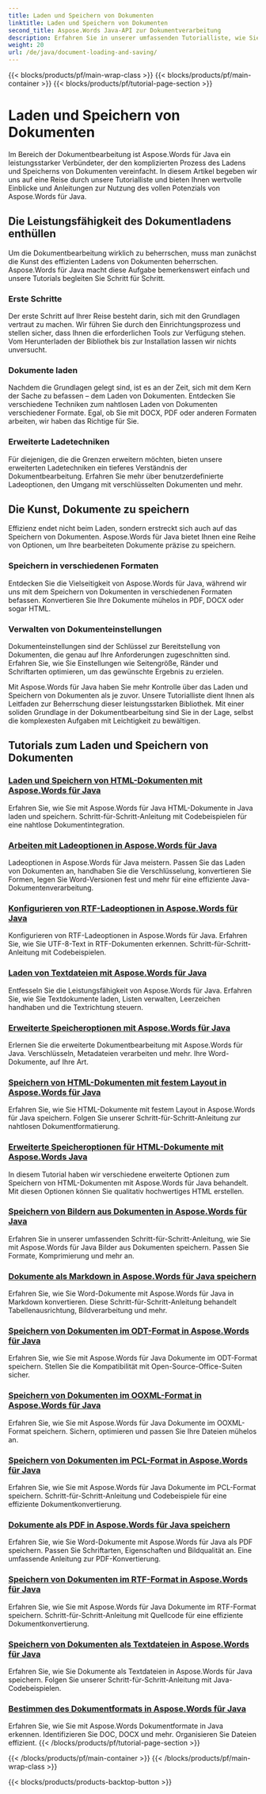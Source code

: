 ```yaml
---
title: Laden und Speichern von Dokumenten
linktitle: Laden und Speichern von Dokumenten
second_title: Aspose.Words Java-API zur Dokumentverarbeitung
description: Erfahren Sie in unserer umfassenden Tutorialliste, wie Sie mit Aspose.Words für Java Dokumente effizient laden und speichern. Meistern Sie die Dokumentbearbeitung mit Leichtigkeit.
weight: 20
url: /de/java/document-loading-and-saving/
---
```


{{< blocks/products/pf/main-wrap-class >}}
{{< blocks/products/pf/main-container >}}
{{< blocks/products/pf/tutorial-page-section >}}

# Laden und Speichern von Dokumenten



Im Bereich der Dokumentbearbeitung ist Aspose.Words für Java ein leistungsstarker Verbündeter, der den komplizierten Prozess des Ladens und Speicherns von Dokumenten vereinfacht. In diesem Artikel begeben wir uns auf eine Reise durch unsere Tutorialliste und bieten Ihnen wertvolle Einblicke und Anleitungen zur Nutzung des vollen Potenzials von Aspose.Words für Java.

## Die Leistungsfähigkeit des Dokumentladens enthüllen

Um die Dokumentbearbeitung wirklich zu beherrschen, muss man zunächst die Kunst des effizienten Ladens von Dokumenten beherrschen. Aspose.Words für Java macht diese Aufgabe bemerkenswert einfach und unsere Tutorials begleiten Sie Schritt für Schritt.

### Erste Schritte

Der erste Schritt auf Ihrer Reise besteht darin, sich mit den Grundlagen vertraut zu machen. Wir führen Sie durch den Einrichtungsprozess und stellen sicher, dass Ihnen die erforderlichen Tools zur Verfügung stehen. Vom Herunterladen der Bibliothek bis zur Installation lassen wir nichts unversucht.

### Dokumente laden

Nachdem die Grundlagen gelegt sind, ist es an der Zeit, sich mit dem Kern der Sache zu befassen – dem Laden von Dokumenten. Entdecken Sie verschiedene Techniken zum nahtlosen Laden von Dokumenten verschiedener Formate. Egal, ob Sie mit DOCX, PDF oder anderen Formaten arbeiten, wir haben das Richtige für Sie.

### Erweiterte Ladetechniken

Für diejenigen, die die Grenzen erweitern möchten, bieten unsere erweiterten Ladetechniken ein tieferes Verständnis der Dokumentbearbeitung. Erfahren Sie mehr über benutzerdefinierte Ladeoptionen, den Umgang mit verschlüsselten Dokumenten und mehr.

## Die Kunst, Dokumente zu speichern

Effizienz endet nicht beim Laden, sondern erstreckt sich auch auf das Speichern von Dokumenten. Aspose.Words für Java bietet Ihnen eine Reihe von Optionen, um Ihre bearbeiteten Dokumente präzise zu speichern.

### Speichern in verschiedenen Formaten

Entdecken Sie die Vielseitigkeit von Aspose.Words für Java, während wir uns mit dem Speichern von Dokumenten in verschiedenen Formaten befassen. Konvertieren Sie Ihre Dokumente mühelos in PDF, DOCX oder sogar HTML.

### Verwalten von Dokumenteinstellungen

Dokumenteinstellungen sind der Schlüssel zur Bereitstellung von Dokumenten, die genau auf Ihre Anforderungen zugeschnitten sind. Erfahren Sie, wie Sie Einstellungen wie Seitengröße, Ränder und Schriftarten optimieren, um das gewünschte Ergebnis zu erzielen.

Mit Aspose.Words für Java haben Sie mehr Kontrolle über das Laden und Speichern von Dokumenten als je zuvor. Unsere Tutorialliste dient Ihnen als Leitfaden zur Beherrschung dieser leistungsstarken Bibliothek. Mit einer soliden Grundlage in der Dokumentbearbeitung sind Sie in der Lage, selbst die komplexesten Aufgaben mit Leichtigkeit zu bewältigen.

## Tutorials zum Laden und Speichern von Dokumenten
### [Laden und Speichern von HTML-Dokumenten mit Aspose.Words für Java](./loading-and-saving-html-documents/)
Erfahren Sie, wie Sie mit Aspose.Words für Java HTML-Dokumente in Java laden und speichern. Schritt-für-Schritt-Anleitung mit Codebeispielen für eine nahtlose Dokumentintegration.
### [Arbeiten mit Ladeoptionen in Aspose.Words für Java](./using-load-options/)
Ladeoptionen in Aspose.Words für Java meistern. Passen Sie das Laden von Dokumenten an, handhaben Sie die Verschlüsselung, konvertieren Sie Formen, legen Sie Word-Versionen fest und mehr für eine effiziente Java-Dokumentenverarbeitung.
### [Konfigurieren von RTF-Ladeoptionen in Aspose.Words für Java](./configuring-rtf-load-options/)
Konfigurieren von RTF-Ladeoptionen in Aspose.Words für Java. Erfahren Sie, wie Sie UTF-8-Text in RTF-Dokumenten erkennen. Schritt-für-Schritt-Anleitung mit Codebeispielen.
### [Laden von Textdateien mit Aspose.Words für Java](./loading-text-files/)
Entfesseln Sie die Leistungsfähigkeit von Aspose.Words für Java. Erfahren Sie, wie Sie Textdokumente laden, Listen verwalten, Leerzeichen handhaben und die Textrichtung steuern.
### [Erweiterte Speicheroptionen mit Aspose.Words für Java](./advance-saving-options/)
Erlernen Sie die erweiterte Dokumentbearbeitung mit Aspose.Words für Java. Verschlüsseln, Metadateien verarbeiten und mehr. Ihre Word-Dokumente, auf Ihre Art.
### [Speichern von HTML-Dokumenten mit festem Layout in Aspose.Words für Java](./saving-html-documents-with-fixed-layout/)
Erfahren Sie, wie Sie HTML-Dokumente mit festem Layout in Aspose.Words für Java speichern. Folgen Sie unserer Schritt-für-Schritt-Anleitung zur nahtlosen Dokumentformatierung.
### [Erweiterte Speicheroptionen für HTML-Dokumente mit Aspose.Words Java](./advance-html-documents-saving-options/)
In diesem Tutorial haben wir verschiedene erweiterte Optionen zum Speichern von HTML-Dokumenten mit Aspose.Words für Java behandelt. Mit diesen Optionen können Sie qualitativ hochwertiges HTML erstellen.
### [Speichern von Bildern aus Dokumenten in Aspose.Words für Java](./saving-images-from-documents/)
Erfahren Sie in unserer umfassenden Schritt-für-Schritt-Anleitung, wie Sie mit Aspose.Words für Java Bilder aus Dokumenten speichern. Passen Sie Formate, Komprimierung und mehr an.
### [Dokumente als Markdown in Aspose.Words für Java speichern](./saving-documents-as-markdown/)
Erfahren Sie, wie Sie Word-Dokumente mit Aspose.Words für Java in Markdown konvertieren. Diese Schritt-für-Schritt-Anleitung behandelt Tabellenausrichtung, Bildverarbeitung und mehr.
### [Speichern von Dokumenten im ODT-Format in Aspose.Words für Java](./saving-documents-as-odt-format/)
Erfahren Sie, wie Sie mit Aspose.Words für Java Dokumente im ODT-Format speichern. Stellen Sie die Kompatibilität mit Open-Source-Office-Suiten sicher. 
### [Speichern von Dokumenten im OOXML-Format in Aspose.Words für Java](./saving-documents-as-ooxml-format/)
Erfahren Sie, wie Sie mit Aspose.Words für Java Dokumente im OOXML-Format speichern. Sichern, optimieren und passen Sie Ihre Dateien mühelos an. 
### [Speichern von Dokumenten im PCL-Format in Aspose.Words für Java](./saving-documents-as-pcl-format/)
Erfahren Sie, wie Sie mit Aspose.Words für Java Dokumente im PCL-Format speichern. Schritt-für-Schritt-Anleitung und Codebeispiele für eine effiziente Dokumentkonvertierung.
### [Dokumente als PDF in Aspose.Words für Java speichern](./saving-documents-as-pdf/)
Erfahren Sie, wie Sie Word-Dokumente mit Aspose.Words für Java als PDF speichern. Passen Sie Schriftarten, Eigenschaften und Bildqualität an. Eine umfassende Anleitung zur PDF-Konvertierung.
### [Speichern von Dokumenten im RTF-Format in Aspose.Words für Java](./saving-documents-as-rtf-format/)
Erfahren Sie, wie Sie mit Aspose.Words für Java Dokumente im RTF-Format speichern. Schritt-für-Schritt-Anleitung mit Quellcode für eine effiziente Dokumentkonvertierung.
### [Speichern von Dokumenten als Textdateien in Aspose.Words für Java](./saving-documents-as-text-files/)
Erfahren Sie, wie Sie Dokumente als Textdateien in Aspose.Words für Java speichern. Folgen Sie unserer Schritt-für-Schritt-Anleitung mit Java-Codebeispielen.
### [Bestimmen des Dokumentformats in Aspose.Words für Java](./determining-document-format/)
Erfahren Sie, wie Sie mit Aspose.Words Dokumentformate in Java erkennen. Identifizieren Sie DOC, DOCX und mehr. Organisieren Sie Dateien effizient.
{{< /blocks/products/pf/tutorial-page-section >}}

{{< /blocks/products/pf/main-container >}}
{{< /blocks/products/pf/main-wrap-class >}}

{{< blocks/products/products-backtop-button >}}
